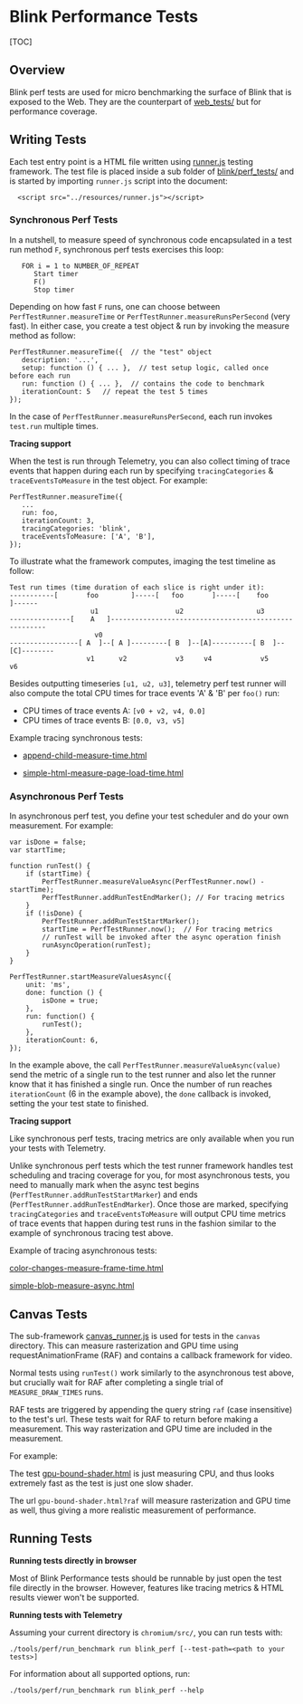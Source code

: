 # Blink Performance Tests

[TOC]

## Overview

Blink perf tests are used for micro benchmarking the surface of Blink that
is exposed to the Web. They are the counterpart of [web_tests/](../../../docs/testing/layout_tests.md)
but for performance coverage.

## Writing Tests
Each test entry point is a HTML file written using
[runner.js](https://chromium.googlesource.com/chromium/src/+/master/third_party/blink/perf_tests/resources/runner.js)
testing framework. The test file is placed inside a sub folder of
[blink/perf_tests/](https://chromium.googlesource.com/chromium/src/+/master/third_party/blink/perf_tests/)
and is started by importing `runner.js` script into the document:
```
  <script src="../resources/runner.js"></script>

```

### Synchronous Perf Tests
In a nutshell, to measure speed of synchronous code encapsulated in a test run
method `F`, synchronous perf tests exercises this loop:

```
   FOR i = 1 to NUMBER_OF_REPEAT
      Start timer
      F()
      Stop timer
```

Depending on how fast `F` runs, one can choose between
`PerfTestRunner.measureTime` or `PerfTestRunner.measureRunsPerSecond`
(very fast). In either case, you create a test object & run by invoking the
measure method as follow:

```
PerfTestRunner.measureTime({  // the "test" object
   description: '...',
   setup: function () { ... },  // test setup logic, called once before each run
   run: function () { ... },  // contains the code to benchmark
   iterationCount: 5   // repeat the test 5 times
});
```

In the case of `PerfTestRunner.measureRunsPerSecond`, each run invokes
`test.run` multiple times.

**Tracing support**

When the test is run through Telemetry, you can also collect timing of trace
events that happen during each run by specifying `tracingCategories` &
`traceEventsToMeasure` in the test object. For example:

```
PerfTestRunner.measureTime({
   ...
   run: foo,
   iterationCount: 3,
   tracingCategories: 'blink',
   traceEventsToMeasure: ['A', 'B'],
});
```
To illustrate what the framework computes, imaging the test timeline as
follow:

```
Test run times (time duration of each slice is right under it):
-----------[       foo        ]-----[   foo       ]-----[    foo        ]------
                    u1                   u2                  u3
---------------[    A   ]------------------------------------------------------
                     v0
-----------------[ A  ]--[ A ]---------[ B  ]--[A]----------[ B  ]--[C]--------
                   v1      v2            v3     v4            v5     v6
```

Besides outputting timeseries `[u1, u2, u3]`, telemetry perf test runner will
also compute the total CPU times for trace events  'A' & 'B' per `foo()` run:

*   CPU times of trace events A: `[v0 + v2, v4, 0.0]`
*   CPU times of trace events B: `[0.0, v3, v5]`

Example tracing synchronous tests:

*   [append-child-measure-time.html](https://chromium.googlesource.com/chromium/src/+/master/third_party/blink/perf_tests/test_data/append-child-measure-time.html)

*   [simple-html-measure-page-load-time.html](https://chromium.googlesource.com/chromium/src/+/master/third_party/blink/perf_tests/test_ata/simple-html-measure-page-load-time.html)


### Asynchronous Perf Tests
In asynchronous perf test, you define your test scheduler and do your own
measurement. For example:

```
var isDone = false;
var startTime;

function runTest() {
    if (startTime) {
        PerfTestRunner.measureValueAsync(PerfTestRunner.now() - startTime);
        PerfTestRunner.addRunTestEndMarker(); // For tracing metrics
    }
    if (!isDone) {
        PerfTestRunner.addRunTestStartMarker();
        startTime = PerfTestRunner.now();  // For tracing metrics
        // runTest will be invoked after the async operation finish
        runAsyncOperation(runTest);
    }
}

PerfTestRunner.startMeasureValuesAsync({
    unit: 'ms',
    done: function () {
        isDone = true;
    },
    run: function() {
        runTest();
    },
    iterationCount: 6,
});
```

In the example above, the call
`PerfTestRunner.measureValueAsync(value)` send the metric of a single run to
the test runner and also let the runner know that it has finished a single run.
Once the number of run reaches `iterationCount` (6 in the example above), the
`done` callback is invoked, setting the your test state to finished.

**Tracing support**

Like synchronous perf tests, tracing metrics are only available when you run
your tests with Telemetry.

Unlike synchronous perf tests which the test runner framework handles test
scheduling and tracing coverage for you, for most asynchronous tests, you need
to manually mark when the async test begins
(`PerfTestRunner.addRunTestStartMarker`) and ends
(`PerfTestRunner.addRunTestEndMarker`). Once those are marked, specifying
`tracingCategories` and `traceEventsToMeasure` will output CPU time metrics
of trace events that happen during test runs in the fashion similar to the
example of synchronous tracing test above.

Example of tracing asynchronous tests:

[color-changes-measure-frame-time.html](https://chromium.googlesource.com/chromium/src/+/master/third_party/blink/perf_tests/test_data/color-changes-measure-frame-time.html)

[simple-blob-measure-async.html](https://chromium.googlesource.com/chromium/src/+/master/third_party/blink/perf_tests/test_data/simple-blob-measure-async.html)

## Canvas Tests

The sub-framework [canvas_runner.js](https://chromium.googlesource.com/chromium/src/+/master/third_party/blink/perf_tests/canvas/resources/canvas_runner.js) is used for
tests in the `canvas` directory. This can measure rasterization and GPU time
using requestAnimationFrame (RAF) and contains a callback framework for video.

Normal tests using `runTest()` work similarly to the asynchronous test above,
but crucially wait for RAF after completing a single trial of
`MEASURE_DRAW_TIMES` runs.

RAF tests are triggered by appending the query string `raf` (case insensitive)
to the test's url. These tests wait for RAF to return before making a
measurement. This way rasterization and GPU time are included in the
measurement.

For example:

The test [gpu-bound-shader.html](https://chromium.googlesource.com/chromium/src/+/master/third_party/blink/perf_tests/canvas/gpu-bound-shader.html) is just measuring
CPU, and thus looks extremely fast as the test is just one slow shader.

The url `gpu-bound-shader.html?raf` will measure rasterization and GPU time as
well, thus giving a more realistic measurement of performance.

## Running Tests

**Running tests directly in browser**

Most of Blink Performance tests should be runnable by just open the test file
directly in the browser. However, features like tracing metrics & HTML results
viewer won't be supported.

**Running tests with Telemetry**

Assuming your current directory is `chromium/src/`, you can run tests with:

`./tools/perf/run_benchmark run blink_perf [--test-path=<path to your tests>]`

For information about all supported options, run:

`./tools/perf/run_benchmark run blink_perf --help`
